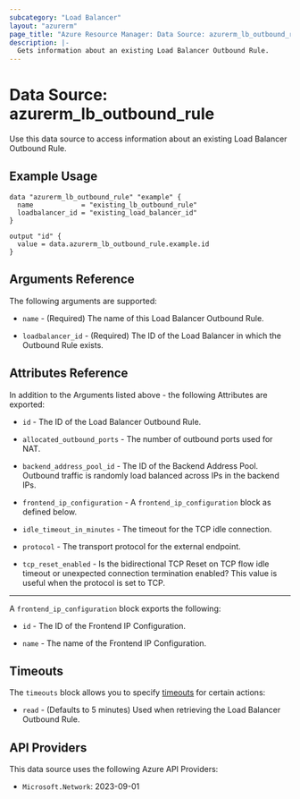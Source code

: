 ```yaml
---
subcategory: "Load Balancer"
layout: "azurerm"
page_title: "Azure Resource Manager: Data Source: azurerm_lb_outbound_rule"
description: |-
  Gets information about an existing Load Balancer Outbound Rule.
---
```


# Data Source: azurerm_lb_outbound_rule

Use this data source to access information about an existing Load Balancer Outbound Rule.

## Example Usage

```hcl
data "azurerm_lb_outbound_rule" "example" {
  name            = "existing_lb_outbound_rule"
  loadbalancer_id = "existing_load_balancer_id"
}

output "id" {
  value = data.azurerm_lb_outbound_rule.example.id
}
```

## Arguments Reference

The following arguments are supported:

* `name` - (Required) The name of this Load Balancer Outbound Rule.

* `loadbalancer_id` - (Required) The ID of the Load Balancer in which the Outbound Rule exists.

## Attributes Reference

In addition to the Arguments listed above - the following Attributes are exported: 

* `id` - The ID of the Load Balancer Outbound Rule.

* `allocated_outbound_ports` - The number of outbound ports used for NAT.

* `backend_address_pool_id` - The ID of the Backend Address Pool. Outbound traffic is randomly load balanced across IPs in the backend IPs.

* `frontend_ip_configuration` - A `frontend_ip_configuration` block as defined below.

* `idle_timeout_in_minutes` - The timeout for the TCP idle connection.

* `protocol` - The transport protocol for the external endpoint.

* `tcp_reset_enabled` - Is the bidirectional TCP Reset on TCP flow idle timeout or unexpected connection termination enabled? This value is useful when the protocol is set to TCP.

---

A `frontend_ip_configuration` block exports the following:

* `id` - The ID of the Frontend IP Configuration.

* `name` - The name of the Frontend IP Configuration.

## Timeouts

The `timeouts` block allows you to specify [timeouts](https://www.terraform.io/language/resources/syntax#operation-timeouts) for certain actions:

* `read` - (Defaults to 5 minutes) Used when retrieving the Load Balancer Outbound Rule.

## API Providers
<!-- This section is generated, changes will be overwritten -->
This data source uses the following Azure API Providers:

* `Microsoft.Network`: 2023-09-01

